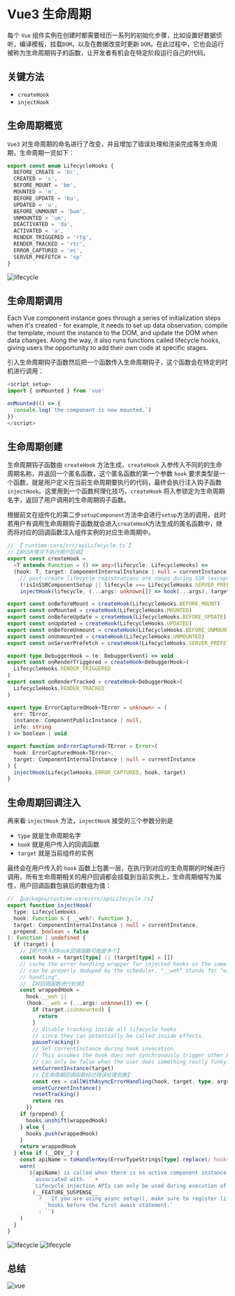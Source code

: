 # Vue3 生命周期

每个 `Vue` 组件实例在创建时都需要经历一系列的初始化步骤，比如设置好数据侦听，编译模板，挂载`DOM`，以及在数据改变时更新 `DOM`。在此过程中，它也会运行被称为生命周期钩子的函数，让开发者有机会在特定阶段运行自己的代码。

## 关键方法

- `createHook`
- `injectHook`

## 生命周期概览

`Vue3` 对生命周期的命名进行了改变，并且增加了错误处理和渲染完成等生命周期，生命周期一览如下：

```ts
export const enum LifecycleHooks {
  BEFORE_CREATE = 'bc',
  CREATED = 'c',
  BEFORE_MOUNT = 'bm',
  MOUNTED = 'm',
  BEFORE_UPDATE = 'bu',
  UPDATED = 'u',
  BEFORE_UNMOUNT = 'bum',
  UNMOUNTED = 'um',
  DEACTIVATED = 'da',
  ACTIVATED = 'a',
  RENDER_TRIGGERED = 'rtg',
  RENDER_TRACKED = 'rtc',
  ERROR_CAPTURED = 'ec',
  SERVER_PREFETCH = 'sp'
}
```

![lifecycle](./assets/lifecycle/lifecycle.png)

## 生命周期调用

Each Vue component instance goes through a series of initialization steps when it's created - for example, it needs to set up data observation, compile the template, mount the instance to the DOM, and update the DOM when data changes. Along the way, it also runs functions called lifecycle hooks, giving users the opportunity to add their own code at specific stages.

引入生命周期钩子函数然后把一个函数传入生命周期钩子，这个函数会在特定的时机进行调用：

```js
<script setup>
import { onMounted } from 'vue'

onMounted(() => {
  console.log(`the component is now mounted.`)
})
</script>
```

## 生命周期创建

生命周期钩子函数由 `createHook` 方法生成，`createHook` 入参传入不同的的生命周期名称，并返回一个匿名函数，这个匿名函数的第一个参数 `hook` 要求类型是一个函数，就是用户定义在当前生命周期要执行的代码，最终会执行注入钩子函数 `injectHook`。这里用到一个函数柯理化技巧，`createHook` 将入参锁定为生命周期名字，返回了用户调用的生命周期钩子函数。

根据前文在组件化的第二步`setupComponent`方法中会进行`setup`方法的调用，此时若用户有调用生命周期钩子函数就会进入`createHook`方法生成的匿名函数中，继而将对应的回调函数注入组件实例的对应生命周期中。

```ts
// 【`runtime-core/src/apiLifecycle.ts`】
//【非SSR情况下执行用户回调】
export const createHook =
  <T extends Function = () => any>(lifecycle: LifecycleHooks) =>
  (hook: T, target: ComponentInternalInstance | null = currentInstance) =>
    // post-create lifecycle registrations are noops during SSR (except for serverPrefetch)
    (!isInSSRComponentSetup || lifecycle === LifecycleHooks.SERVER_PREFETCH) &&
    injectHook(lifecycle, (...args: unknown[]) => hook(...args), target)

export const onBeforeMount = createHook(LifecycleHooks.BEFORE_MOUNT)
export const onMounted = createHook(LifecycleHooks.MOUNTED)
export const onBeforeUpdate = createHook(LifecycleHooks.BEFORE_UPDATE)
export const onUpdated = createHook(LifecycleHooks.UPDATED)
export const onBeforeUnmount = createHook(LifecycleHooks.BEFORE_UNMOUNT)
export const onUnmounted = createHook(LifecycleHooks.UNMOUNTED)
export const onServerPrefetch = createHook(LifecycleHooks.SERVER_PREFETCH)

export type DebuggerHook = (e: DebuggerEvent) => void
export const onRenderTriggered = createHook<DebuggerHook>(
  LifecycleHooks.RENDER_TRIGGERED
)
export const onRenderTracked = createHook<DebuggerHook>(
  LifecycleHooks.RENDER_TRACKED
)

export type ErrorCapturedHook<TError = unknown> = (
  err: TError,
  instance: ComponentPublicInstance | null,
  info: string
) => boolean | void

export function onErrorCaptured<TError = Error>(
  hook: ErrorCapturedHook<TError>,
  target: ComponentInternalInstance | null = currentInstance
) {
  injectHook(LifecycleHooks.ERROR_CAPTURED, hook, target)
}
```

## 生命周期回调注入

再来看 `injectHook` 方法，`injectHook` 接受的三个参数分别是

- `type` 就是生命周期名字
- `hook` 就是用户传入的回调函数
- `target` 就是当前组件的实例

最终会在用户传入的 `hook` 函数上包裹一层，在执行到对应的生命周期的时候进行调用，所有生命周期相关的用户回调都会挂载到当前实例上，生命周期缩写为属性，用户回调函数包装后的数组为值：

```ts
// 【packages/runtime-core/src/apiLifecycle.ts】
export function injectHook(
  type: LifecycleHooks,
  hook: Function & { __weh?: Function },
  target: ComponentInternalInstance | null = currentInstance,
  prepend: boolean = false
): Function | undefined {
  if (target) {
    //【用户传入的hook回调函数可能是多个】
    const hooks = target[type] || (target[type] = [])
    // cache the error handling wrapper for injected hooks so the same hook
    // can be properly deduped by the scheduler. "__weh" stands for "with error
    // handling".
    // 【对回调函数进行封装】
    const wrappedHook =
      hook.__weh ||
      (hook.__weh = (...args: unknown[]) => {
        if (target.isUnmounted) {
          return
        }
        // disable tracking inside all lifecycle hooks
        // since they can potentially be called inside effects.
        pauseTracking()
        // Set currentInstance during hook invocation.
        // This assumes the hook does not synchronously trigger other hooks, which
        // can only be false when the user does something really funky.
        setCurrentInstance(target)
        //【生命周期回调函数经过错误处理包裹】
        const res = callWithAsyncErrorHandling(hook, target, type, args)
        unsetCurrentInstance()
        resetTracking()
        return res
      })
    if (prepend) {
      hooks.unshift(wrappedHook)
    } else {
      hooks.push(wrappedHook)
    }
    return wrappedHook
  } else if (__DEV__) {
    const apiName = toHandlerKey(ErrorTypeStrings[type].replace(/ hook$/, ''))
    warn(
      `${apiName} is called when there is no active component instance to be ` +
        `associated with. ` +
        `Lifecycle injection APIs can only be used during execution of setup().` +
        (__FEATURE_SUSPENSE__
          ? ` If you are using async setup(), make sure to register lifecycle ` +
            `hooks before the first await statement.`
          : ``)
    )
  }
}
```

![lifecycle](./assets/lifecycle/lifecycle1.png)
![lifecycle](./assets/lifecycle/lifecycle2.png)

## 总结

![vue](./assets/lifecycle/vuelifecycle.png)
